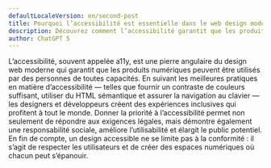 ```yaml
---
defaultLocaleVersion: en/second-post
title: Pourquoi l’accessibilité est essentielle dans le web design moderne
description: Découvrez comment l’accessibilité garantit que les produits numériques soient utilisables par tous, quelles que soient leurs capacités, et pourquoi elle est indispensable à un design éthique et efficace.
author: ChatGPT 5
---
```

L’accessibilité, souvent appelée a11y, est une pierre angulaire du design web moderne qui garantit que les produits numériques peuvent être utilisés par des personnes de toutes capacités. En suivant les meilleures pratiques en matière d’accessibilité — telles que fournir un contraste de couleurs suffisant, utiliser du HTML sémantique et assurer la navigation au clavier — les designers et développeurs créent des expériences inclusives qui profitent à tout le monde. Donner la priorité à l’accessibilité permet non seulement de répondre aux exigences légales, mais démontre également une responsabilité sociale, améliore l’utilisabilité et élargit le public potentiel. En fin de compte, un design accessible ne se limite pas à la conformité : il s’agit de respecter les utilisateurs et de créer des espaces numériques où chacun peut s’épanouir.